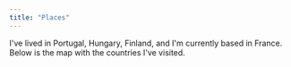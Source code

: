 ```yaml
---
title: "Places"
---
```


I've lived in <span id="PRT" class="interactive">Portugal</span>, <span id="HUN" class="interactive">Hungary</span>, <span id="FIN" class="interactive">Finland</span>, and I'm currently based in <span id="FRA" class="interactive">France</span>. Below is the map with the countries I've visited.

<i><span id="selectedLabel">&nbsp;</span></i>
<div id="map"></div>

<script src="https://d3js.org/d3.v6.min.js"></script>
<script src="https://d3js.org/d3-geo-projection.v2.min.js"></script>
<script>
    const visited = ["PRT","ESP","LUX","ITA","HUN","MKD","KOS","SVK","POL","BIH",
        "HRV","SVN","SRB","FRA","DEU","AUT","CZE","UKR","MDA","ROU","BGR","ALB",
        "MNE","CHL","GBR","VAT","DNK","SWE","CHE","IND","LKA","FIN","EST"];
    const selectedLabel = document.getElementById("selectedLabel");
    let w = 1000,
        h = 620,
        projection = d3.geoMercator().translate([w/2, h/2]).scale(150).center([0,45]);
        path = d3.geoPath().projection(projection),
        svg = d3.select("#map")
            .append("svg")
            .attr("preserveAspectRatio", "xMinYMin meet")
            .attr("viewBox", "0 0 " + w + " " + h)
            .classed("svg-content", true);
    let mouseOver = function(d) {
        console.log(d)
        d3.selectAll("path")
            .transition()
            .duration(200)
            .style("opacity", .5)
            .style("stroke", "transparent");
        d3.select(d.target)
            .transition()
            .duration(200)
            .style("opacity", 1)
            .style("stroke", "black");
        selectedLabel.innerHTML = ("> " + d.target.__data__.properties.name) ?? "";
    };
    let mouseLeave = function() {
        d3.selectAll("path")
            .transition()
            .duration(200)
            .style("opacity", .8)
            .style("stroke", "transparent");
        selectedLabel.innerHTML = "&nbsp;";
    };
    [...document.getElementsByClassName('interactive')].forEach((e) => {
        e.onmouseover = () => mouseOver({target: "path#" + e.id});
        e.onmouseleave = () => mouseLeave()
    });
    d3.json("https://raw.githubusercontent.com/holtzy/D3-graph-gallery/master/DATA/world.geojson")
        .then((values) => {
            svg.selectAll("path")
                .data(values.features)
                .enter()
                .append("path")
                .style("stroke", "transparent")
                .style("opacity", .8)
                .on("mouseover", mouseOver )
                .on("mouseleave", mouseLeave )
                .attr("d", path)
                .attr("id", d => d.id)
                .attr("fill", (d) => 
                    visited.includes(d.id) 
                    ? '#03c8ff' 
                    : '#aaaaaa'
                );
        });
</script>
